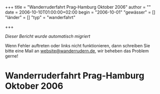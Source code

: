 +++
title = "Wanderruderfahrt Prag-Hamburg Oktober 2006"
author = ""
date = 2006-10-10T01:00:00+02:00
begin = "2006-10-01"
"gewässer" = []
"länder" = []
"typ" = "wanderfahrt"

+++


*Dieser Bericht wurde automatisch migriert*

Wenn Fehler auftreten oder links nicht funktionieren, dann schreiben Sie bitte eine Mail an website@wanderrudern.de, wir beheben das Problem gerne!



# Wanderruderfahrt Prag-Hamburg Oktober 2006


